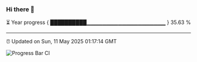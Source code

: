 ### Hi there 👋

⏳ Year progress { ██████████▁▁▁▁▁▁▁▁▁▁▁▁▁▁▁▁▁▁▁▁ } 35.63 %

---

⏰ Updated on Sun, 11 May 2025 01:17:14 GMT

![Progress Bar CI](https://github.com/liununu/liununu/workflows/Progress%20Bar%20CI/badge.svg)
